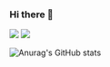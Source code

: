 ### Hi there 👋
<img src="https://img.shields.io/badge/Python-3776AB?style=for-the-badge&logo=Python&logoColor=white">
<img src="https://img.shields.io/badge/IntelliJ IDEA-000000?style=for-the-badge&logo=IntelliJ IDEA&logoColor=white">


![Anurag's GitHub stats](https://github-readme-stats.vercel.app/api?username=kevgitpf&show_icons=true&theme=radical)
